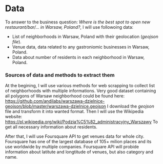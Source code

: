# Data
To answer to the business question: *Where is the best spot to open new restaurant/bar/... in Warsaw, Poland?*, I will use followoing data:
- List of neighborhoods in Warsaw, Poland with their geolocation (*geojson file*).
- Venue data, data related to any gastroniomic businesses in Warsaw, Poland.
- Data about number of residents in each neighborhood in Warsaw, Poland.

### Sources of data and methods to extract them
At the begining, I will use various methods for web scrapping to collect list of neighborhoods with multiple informations.
Very good dataset containing all polygons of Warsaw neighborhood could be found here:
https://github.com/andilabs/warszawa-dzielnice-geojson/blob/master/warszawa-dzielnice.geojson
I download the *geojson* file and transform it into wanted format. Then I will use the Wikipedia website:
https://pl.wikipedia.org/wiki/Podzia%C5%82_administracyjny_Warszawy
To get all necessary information about residents.

After that, I will use Foursquare API to get venues data for whole city. Foursquare has one of the largest database of 105+ milion places and its use worldwide by multiple companies. Foursquare API will probide information about latitute and longtitude of venues, but also category and name.